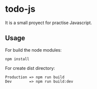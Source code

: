 # todo-js
It is a small proyect for practise Javascript.

## Usage

For build the node modules:
``` 
npm install
```

For create dist directory:
```
Production => npm run build
Dev        => npm run build:dev